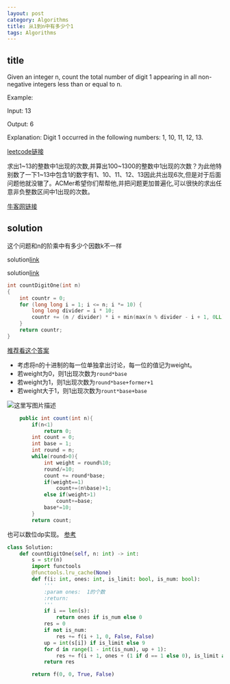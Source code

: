 ```yaml
---
layout: post
category: Algorithms
title: 从1到n中有多少个1
tags: Algorithms
---
```


## title

Given an integer n, count the total number of digit 1 appearing in all non-negative integers less than or equal to n.

Example:

Input: 13

Output: 6 

Explanation: Digit 1 occurred in the following numbers: 1, 10, 11, 12, 13.

[leetcode链接](https://leetcode.com/problems/number-of-digit-one/description/)


求出1~13的整数中1出现的次数,并算出100~1300的整数中1出现的次数？为此他特别数了一下1~13中包含1的数字有1、10、11、12、13因此共出现6次,但是对于后面问题他就没辙了。ACMer希望你们帮帮他,并把问题更加普遍化,可以很快的求出任意非负整数区间中1出现的次数。

[牛客网链接](https://www.nowcoder.com/practice/bd7f978302044eee894445e244c7eee6?tpId=13&tqId=11184&tPage=1&rp=1&ru=/ta/coding-interviews&qru=/ta/coding-interviews/question-ranking)

## solution
这个问题和n的阶乘中有多少个因数k不一样

solution[link](https://leetcode.com/problems/number-of-digit-one/discuss/64381/4+-lines-O(log-n)-C++JavaPython)

solution[link](https://leetcode.com/problems/number-of-digit-one/solution/)

```c++
int countDigitOne(int n)
{
    int countr = 0;
    for (long long i = 1; i <= n; i *= 10) {
        long long divider = i * 10;
        countr += (n / divider) * i + min(max(n % divider - i + 1, 0LL), i);
    }
    return countr;
}
```

[推荐看这个答案](https://blog.csdn.net/yi_Afly/article/details/52012593?utm_source=blogxgwz0)

- 考虑将n的十进制的每一位单独拿出讨论，每一位的值记为weight。
- 若weight为0，则1出现次数为`round*base`
- 若weight为1，则1出现次数为`round*base+former+1`
- 若weight大于1，则1出现次数为`rount*base+base`

![这里写图片描述](https://cdn.jsdelivr.net/gh/mafulong/mdPic@vv5/v5/202501231212646.png)

```java
    public int count(int n){
        if(n<1)
            return 0;
        int count = 0;
        int base = 1;
        int round = n;
        while(round>0){
            int weight = round%10;
            round/=10;
            count += round*base;
            if(weight==1)
                count+=(n%base)+1;
            else if(weight>1)
                count+=base;
            base*=10;
        }
        return count;
```



也可以数位dp实现。 [参考](https://leetcode.cn/problems/number-of-digit-one/solutions/1750339/by-endlesscheng-h9ua/)



```python
class Solution:
    def countDigitOne(self, n: int) -> int:
        s = str(n)
        import functools
        @functools.lru_cache(None)
        def f(i: int, ones: int, is_limit: bool, is_num: bool):
            '''
            :param ones:  1的个数
            :return:
            '''
            if i == len(s):
                return ones if is_num else 0
            res = 0
            if not is_num:
                res += f(i + 1, 0, False, False)
            up = int(s[i]) if is_limit else 9
            for d in range(1 - int(is_num), up + 1):
                res += f(i + 1, ones + (1 if d == 1 else 0), is_limit and d == up, True)
            return res

        return f(0, 0, True, False)
```

